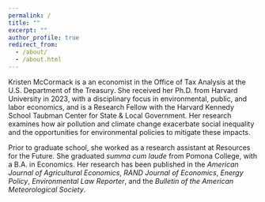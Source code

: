 ```yaml
---
permalink: /
title: ""
excerpt: ""
author_profile: true
redirect_from: 
  - /about/
  - /about.html
---
```


Kristen McCormack is a an economist in the Office of Tax Analysis at the U.S. Department of the Treasury. She received her Ph.D. from Harvard University in 2023, with a disciplinary focus in environmental, public, and labor economics, and is a Research Fellow with the Harvard Kennedy School Taubman Center for State & Local Government. Her research examines how air pollution and climate change exacerbate social inequality and the opportunities for environmental policies to mitigate these impacts.

Prior to graduate school, she worked as a research assistant at Resources for the Future. She graduated *summa cum laude* from Pomona College, with a B.A. in Economics. Her research has been published in the *American Journal of Agricultural Economics*, *RAND Journal of Economics*, *Energy Policy*, *Environmental Law Reporter*, and the *Bulletin of the American Meteorological Society*. 
